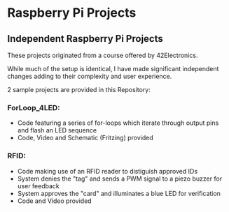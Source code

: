 # Raspberry Pi Projects
## Independent Raspberry Pi Projects

These projects originated from a course offered by 42Electronics.

While much of the setup is identical, I have made significant independent changes adding to their complexity and user experience.

2 sample projects are provided in this Repository:

### ForLoop_4LED: 
- Code featuring a series of for-loops which iterate through output pins and flash an LED sequence
- Code, Video and Schematic (Fritzing) provided

### RFID:
- Code making use of an RFID reader to distiguish approved IDs
- System denies the "tag" and sends a PWM signal to a piezo buzzer for user feedback
- System approves the "card" and illuminates a blue LED for verification
- Code and Video provided
